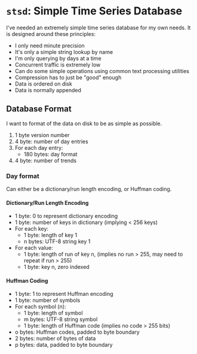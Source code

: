 # `stsd`: Simple Time Series Database

I've needed an extremely simple time series database for my own needs.
It is designed around these principles:

- I only need minute precision
- It's only a simple string lookup by name
- I'm only querying by days at a time
- Concurrent traffic is extremely low
- Can do some simple operations using common text processing utilities
- Compression has to just be "good" enough
- Data is ordered on disk
- Data is normally appended

## Database Format

I want to format of the data on disk to be as simple as possible.

1. 1 byte version number
2. 4 byte: number of day entries
3. For each day entry:
    - 180 bytes: day format
4. 4 byte: number of trends

### Day format

Can either be a dictionary/run length encoding, or Huffman coding.

#### Dictionary/Run Length Encoding

- 1 byte: 0 to represent dictionary encoding
- 1 byte: number of keys in dictionary (implying < 256 keys)
- For each key:
    - 1 byte: length of key 1
    - n bytes: UTF-8 string key 1
- For each value:
    - 1 byte: length of run of key n, (implies no run > 255, may need to repeat if run > 255)
    - 1 byte: key n, zero indexed

#### Huffman Coding

- 1 byte: 1 to represent Huffman encoding
- 1 byte: number of symbols
- For each symbol (n):
    - 1 byte: length of symbol
    - m bytes: UTF-8 string symbol
    - 1 byte: length of Huffman code (implies no code > 255 bits)
- o bytes: Huffman codes, padded to byte boundary
- 2 bytes: number of bytes of data
- p bytes: data, padded to byte boundary
